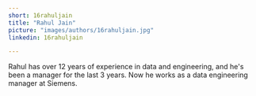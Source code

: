 ```yaml
---
short: 16rahuljain
title: "Rahul Jain"
picture: "images/authors/16rahuljain.jpg"
linkedin: 16rahuljain

---
```


Rahul has over 12 years of experience in data and engineering, and he's been a manager for the last 3 years. Now he works as a data engineering manager at Siemens.